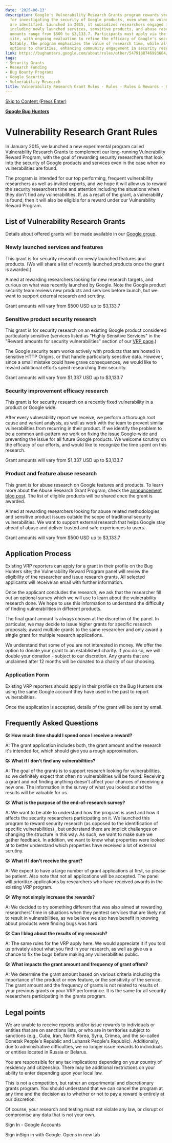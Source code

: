 ```yaml
---
date: '2025-08-13'
description: Google's Vulnerability Research Grants program rewards security researchers
  for investigating the security of Google products, even when no vulnerabilities
  are identified. Launched in 2015, it subsidizes researchers engaged in diverse areas,
  including newly launched services, sensitive products, and abuse research. Grant
  amounts range from $500 to $3,133.7. Participants must apply via the Bug Hunters
  site, with ongoing evaluation to refine the efficacy of Google's security efforts.
  Notably, the program emphasizes the value of research time, while allowing for donation
  options to charities, enhancing community engagement in security research.
link: https://bughunters.google.com/about/rules/other/5479188746993664/vulnerability-research-grant-rules
tags:
- Security Grants
- Research Funding
- Bug Bounty Programs
- Google Security
- Vulnerability Research
title: Vulnerability Research Grant Rules - Rules - Rules & Rewards - Google Bug Hunters
---
```


[Skip to Content (Press Enter)](https://bughunters.google.com/about/rules/other/5479188746993664/vulnerability-research-grant-rules#main-content)

[**Google Bug Hunters**](https://bughunters.google.com/)

# Vulnerability Research Grant Rules

In January 2015, we launched a new experimental program called Vulnerability
Research Grants to complement our long-running Vulnerability Reward Program,
with the goal of rewarding security researchers that look into the security of
Google products and services even in the case when no vulnerabilities are found.

The program is intended for our top performing, frequent vulnerability
researchers as well as invited experts, and we hope it will allow us to reward
the security researchers time and attention including the situations when they
don't find any vulnerabilities. If, as a result of the grant, a vulnerability is
found, then it will also be eligible for a reward under our Vulnerability Reward
Program.

## List of Vulnerability Research Grants

Details about offered grants will be made available in our
[Google group](https://groups.google.com/g/vulnerability-research-grants).

### Newly launched services and features

This grant is for security research on newly launched features and products. (We
will share a list of recently launched products once the grant is awarded.)

Aimed at rewarding researchers looking for new research targets, and curious on
what was recently launched by Google. Note the Google product security team
reviews new products and services before launch, but we want to support external
research and scrutiny.

Grant amounts will vary from $500 USD up to $3,133.7

### Sensitive product security research

This grant is for security research on an existing Google product considered
particularly sensitive (services listed as "Highly Sensitive Services" in the
"Reward amounts for security vulnerabilities" section of our
[VRP page](https://bughunters.google.com/about/rules/6625378258649088).)

The Google security team works actively with products that are hosted in
sensitive HTTP Origins, or that handle particularly sensitive data. However,
since a small mistake could have grave consequences, we would like to reward
additional efforts spent researching their security.

Grant amounts will vary from $1,337 USD up to $3,133.7

### Security improvement efficacy research

This grant is for security research on a recently fixed vulnerability in a
product or Google wide.

After every vulnerability report we receive, we perform a thorough root cause
and variant analysis, as well as work with the team to prevent similar
vulnerabilities from recurring in their product. If we identify the problem to
be a common anti-pattern we work on fixing the issue Google-wide and preventing
the issue for all future Google products. We welcome scrutiny on the efficacy of
our efforts, and would like to recognize the time spent on this research.

Grant amounts will vary from $1,337 USD up to $3,133.7

### Product and feature abuse research

This grant is for abuse research on Google features and products. To learn more
about the Abuse Research Grant Program, check the
[announcement blog post](https://security.googleblog.com/2021/06/announcing-new-abuse-research-grants.html).
The list of eligible products will be shared once the grant is awarded.

Aimed at rewarding researchers looking for abuse related methodologies and
sensitive product issues outside the scope of traditional security
vulnerabilities. We want to support external research that helps Google stay
ahead of abuse and deliver trusted and safe experiences to users.

Grant amounts will vary from $500 USD up to $3,133.7

## Application Process

Existing VRP reporters can apply for a grant in their profile on the Bug Hunters
site; the Vulnerability Reward Program panel will review the eligibility of the
researcher and issue research grants. All selected applicants will receive an
email with further information.

Once the applicant concludes the research, we ask that the researcher fill out
an optional survey which we will use to learn about the vulnerability research
done. We hope to use this information to understand the difficulty of finding
vulnerabilities in different products.

The final grant amount is always chosen at the discretion of the panel. In
particular, we may decide to issue higher grants for specific research
proposals; award multiple grants to the same researcher and only award a single
grant for multiple research applications.

We understand that some of you are not interested in money. We offer the option
to donate your grant to an established charity. If you do so, we will double
your donation - subject to our discretion. Any grants that are unclaimed after
12 months will be donated to a charity of our choosing.

### Application Form

Existing VRP reporters should apply in their profile on the Bug Hunters site
using the same Google account they have used in the past to report
vulnerabilities.

Once the application is accepted, details of the grant will be sent by email.

## Frequently Asked Questions

**Q: How much time should I spend once I receive a reward?**

A: The grant application includes both, the grant amount and the research it's
intended for, which should give you a rough approximation.

**Q: What if I don't find any vulnerabilities?**

A: The goal of the grants is to support research looking for vulnerabilities, so
we definitely expect that often no vulnerabilities will be found. Receiving a
grant and not finding anything doesn't affect your chances of receiving a new
one. The information in the survey of what you looked at and the results will be
valuable for us.

**Q: What is the purpose of the end-of-research survey?**

A: We want to be able to understand how the program is used and how it affects
the security researchers participating on it. We launched this program to reward
security research (as opposed to the identification of specific vulnerabilities)
, but understand there are implicit challenges on changing the structure in this
way. As such, we want to make sure we gather feedback. In addition, we want to
know what properties were looked at to better understand which properties have
received a lot of external scrutiny.

**Q: What if I don't receive the grant?**

A: We expect to have a large number of grant applications at first, so please be
patient. Also note that not all applications will be accepted. The panel will
prioritize applications by researchers who have received awards in the existing
VRP program.

**Q: Why not simply increase the rewards?**

A: We decided to try something different that was also aimed at rewarding
researchers’ time in situations when they pentest services that are likely not
to result in vulnerabilities, as we believe we also have benefit in knowing
about products were finding bugs was hard.

**Q: Can I blog about the results of my research?**

A: The same rules for the VRP apply here. We would appreciate it if you told us
privately about what you find in your research, as well as give us a chance to
fix the bugs before making any vulnerabilities public.

**Q: What impacts the grant amount and frequency of grant offers?**

A: We determine the grant amount based on various criteria including the
importance of the product or new feature, or the sensitivity of the service. The
grant amount and the frequency of grants is not related to results of your
previous grants or your VRP performance. It is the same for all security
researchers participating in the grants program.

## Legal points

We are unable to receive reports and/or issue rewards to individuals or entities
that are on sanctions lists, or who are in territories subject to sanctions
(e.g., Cuba, Iran, North Korea, Syria, Crimea, and the so-called Donetsk
People's Republic and Luhansk People's Republic). Additionally, due to
administrative difficulties, we no longer issue rewards to individuals or
entities located in Russia or Belarus.

You are responsible for any tax implications depending on your country of
residency and citizenship. There may be additional restrictions on your ability
to enter depending upon your local law.

This is not a competition, but rather an experimental and discretionary grants
program. You should understand that we can cancel the program at any time and
the decision as to whether or not to pay a reward is entirely at our discretion.

Of course, your research and testing must not violate any law, or disrupt or
compromise any data that is not your own.

Sign In - Google Accounts

Sign inSign in with Google. Opens in new tab
